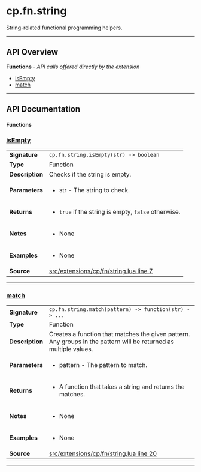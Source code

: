 # cp.fn.string

String-related functional programming helpers.

---

## API Overview
**Functions** - _API calls offered directly by the extension_
 * [isEmpty](#isempty)
 * [match](#match)


---

## API Documentation

#### Functions


### [isEmpty](#isempty)

|                                             |                                                                                     |
| --------------------------------------------|-------------------------------------------------------------------------------------|
| **Signature**                               | `cp.fn.string.isEmpty(str) -> boolean`                                                                    |
| **Type**                                    | Function                                                                     |
| **Description**                             | Checks if the string is empty.                                                                     |
| **Parameters**                              | <ul><li>str - The string to check.</li></ul> |
| **Returns**                                 | <ul><li>`true` if the string is empty, `false` otherwise.</li></ul>          |
| **Notes**                                   | <ul><li>None</li></ul> |
| **Examples**                                | <ul><li>None</li></ul> |
| **Source**                                  | [src/extensions/cp/fn/string.lua line 7](https://github.com/CommandPost/CommandPost/blob/develop/src/extensions/cp/fn/string.lua#L7) |

---


### [match](#match)

|                                             |                                                                                     |
| --------------------------------------------|-------------------------------------------------------------------------------------|
| **Signature**                               | `cp.fn.string.match(pattern) -> function(str) -> ...`                                                                    |
| **Type**                                    | Function                                                                     |
| **Description**                             | Creates a function that matches the given pattern. Any groups in the pattern will be returned as multiple values.                                                                     |
| **Parameters**                              | <ul><li>pattern - The pattern to match.</li></ul> |
| **Returns**                                 | <ul><li>A function that takes a string and returns the matches.</li></ul>          |
| **Notes**                                   | <ul><li>None</li></ul> |
| **Examples**                                | <ul><li>None</li></ul> |
| **Source**                                  | [src/extensions/cp/fn/string.lua line 20](https://github.com/CommandPost/CommandPost/blob/develop/src/extensions/cp/fn/string.lua#L20) |

---

